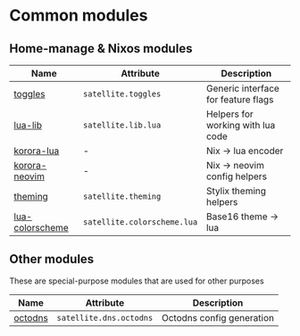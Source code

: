 # Common modules

## Home-manage & Nixos modules

| Name                                   | Attribute                   | Description                         |
| -------------------------------------- | --------------------------- | ----------------------------------- |
| [toggles](toggles.nix)                 | `satellite.toggles`         | Generic interface for feature flags |
| [lua-lib](lua-lib.nix)                 | `satellite.lib.lua`         | Helpers for working with lua code   |
| [korora-lua](korora-lua.nix)           | -                           | Nix -> lua encoder                  |
| [korora-neovim](korora-neovim.nix)     | -                           | Nix -> neovim config helpers        |
| [theming](theming.nix)                 | `satellite.theming`         | Stylix theming helpers              |
| [lua-colorscheme](lua-colorscheme.nix) | `satellite.colorscheme.lua` | Base16 theme -> lua                 |

## Other modules

These are special-purpose modules that are used for other purposes

| Name                   | Attribute               | Description               |
| ---------------------- | ----------------------- | ------------------------- |
| [octodns](octodns.nix) | `satellite.dns.octodns` | Octodns config generation |
